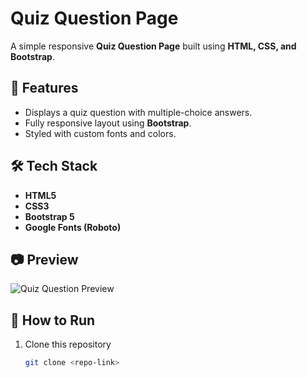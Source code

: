 # Quiz Question Page

A simple responsive **Quiz Question Page** built using **HTML, CSS, and Bootstrap**.

## 📌 Features
- Displays a quiz question with multiple-choice answers.
- Fully responsive layout using **Bootstrap**.
- Styled with custom fonts and colors.

## 🛠 Tech Stack
- **HTML5**
- **CSS3**
- **Bootstrap 5**
- **Google Fonts (Roboto)**

## 📷 Preview
![Quiz Question Preview](https://nkb-backend-media-static-tenxiitian.s3.ap-south-1.amazonaws.com/tenxiitian_prod/programs/Tech+Programs/frontend-content/ccbp/coding-practice-questions/static-websites/quiz-page-v1.png)

## 🚀 How to Run
1. Clone this repository  
   ```bash
   git clone <repo-link>
